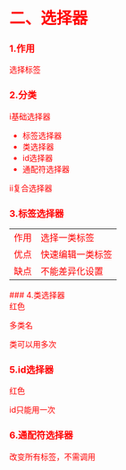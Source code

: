 # 二、选择器

### 1.作用

选择标签

### 2.分类

i基础选择器

<ul>
    <li>标签选择器</li>
    <li>类选择器</li>
    <li>id选择器</li>
    <li>通配符选择器</li>
</ul>

ii复合选择器

### 3.标签选择器

<style>
    标签名 {
        属性1: 属性值1;
        属性2: 属性值2;
    }
</style>

<table><!--   定义表格    -->
    <tr><!--   定义行    -->
    	<td>作用</td><td>选择一类标签</td><!--   定义单元格    -->
    </tr>
    <tr>
    	<td>优点</td><td>快速编辑一类标签</td>
    </tr>    
    <tr>
    	<td>缺点</td><td>不能差异化设置</td>
    </tr>    
</table>
### 4.类选择器

<style>
    .red {
        color: red;
        属性2: 属性值2;
    }
</style>

<div class="red">红色</div>

多类名

类可以用多次

### 5.id选择器

<style>
    #red {
        color: red;
        属性2: 属性值2;
    }
</style>

<div id="red">红色</div>

id只能用一次

### 6.通配符选择器

<style>
    * {
        color: red;
        属性2: 属性值2;
    }
</style>

改变所有标签，不需调用